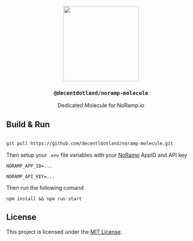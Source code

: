 <p align="center">
  <a href="https://decent.land">
    <img src="https://raw.githubusercontent.com/decentldotland/ark-protocol/main/img/new-logo.png" height="200">
  </a>
  <h3 align="center"><code>@decentdotland/noramp-molecule</code></h3>
  <p align="center">Dedicated Molecule for NoRamp.io </p>
</p>

## Build & Run


```bash

git pull https://github.com/decentldotland/noramp-molecule.git

```

Then setup your `.env` file variables with your [NoRamp](noramp.io) AppID and API key

```
NORAMP_APP_ID=...

NORAMP_API_KEY=...
```

Then run the following comand

```
npm install && npm run start
```


## License
This project is licensed under the [MIT License](./LICENSE).
